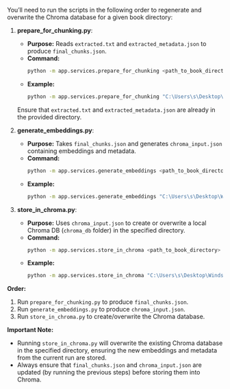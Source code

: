 You’ll need to run the scripts in the following order to regenerate and overwrite the Chroma database for a given book directory:

1. **prepare_for_chunking.py**:  
   - **Purpose:** Reads `extracted.txt` and `extracted_metadata.json` to produce `final_chunks.json`.
   - **Command:**  
     ```bash
     python -m app.services.prepare_for_chunking <path_to_book_directory>
     ```
   - **Example:**  
     ```bash
     python -m app.services.prepare_for_chunking "C:\Users\s\Desktop\Windsurf-output\Project-bookstore-2\app\static\storage\books\Cybersecurity"
     ```
   Ensure that `extracted.txt` and `extracted_metadata.json` are already in the provided directory.

2. **generate_embeddings.py**:  
   - **Purpose:** Takes `final_chunks.json` and generates `chroma_input.json` containing embeddings and metadata.
   - **Command:**  
     ```bash
     python -m app.services.generate_embeddings <path_to_book_directory>
     ```
   - **Example:**  
     ```bash
     python -m app.services.generate_embeddings "C:\Users\s\Desktop\Windsurf-output\Project-bookstore-2\app\static\storage\books\Cybersecurity"
     ```

3. **store_in_chroma.py**:  
   - **Purpose:** Uses `chroma_input.json` to create or overwrite a local Chroma DB (`chroma_db` folder) in the specified directory.
   - **Command:**  
     ```bash
     python -m app.services.store_in_chroma <path_to_book_directory>
     ```
   - **Example:**  
     ```bash
     python -m app.services.store_in_chroma "C:\Users\s\Desktop\Windsurf-output\Project-bookstore-2\app\static\storage\books\Cybersecurity"
     ```

**Order:**  
1. Run `prepare_for_chunking.py` to produce `final_chunks.json`.  
2. Run `generate_embeddings.py` to produce `chroma_input.json`.  
3. Run `store_in_chroma.py` to create/overwrite the Chroma database.

**Important Note:**  
- Running `store_in_chroma.py` will overwrite the existing Chroma database in the specified directory, ensuring the new embeddings and metadata from the current run are stored.  
- Always ensure that `final_chunks.json` and `chroma_input.json` are updated (by running the previous steps) before storing them into Chroma.